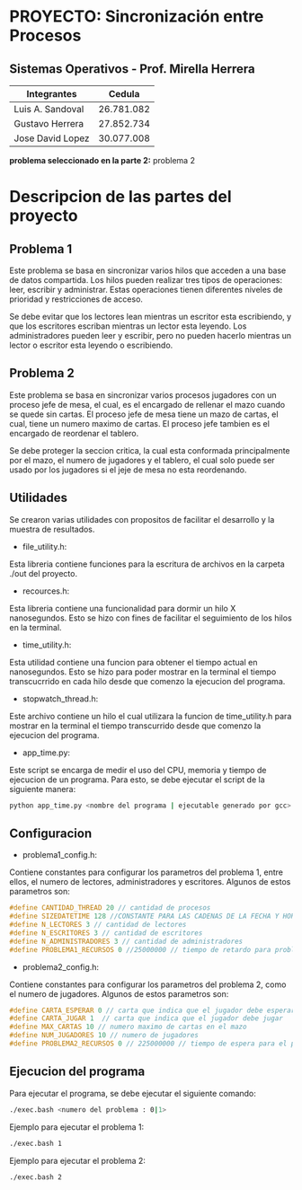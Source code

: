 

# PROYECTO: Sincronización entre Procesos
## Sistemas Operativos - Prof. Mirella Herrera


| Integrantes | Cedula |
| ------ | ------ |
| Luis A. Sandoval | 26.781.082 |
| Gustavo Herrera | 27.852.734 |
| Jose David Lopez | 30.077.008 |


**problema seleccionado en la parte 2:** problema 2

# Descripcion de las partes del proyecto


## Problema 1

Este problema se basa en sincronizar varios hilos que acceden a una base de datos compartida. Los hilos pueden realizar tres tipos de operaciones: leer, escribir y administrar. Estas operaciones tienen diferentes niveles de prioridad y restricciones de acceso.

Se debe evitar que los lectores lean mientras un escritor esta escribiendo, y que los escritores escriban mientras un lector esta leyendo. Los administradores pueden leer y escribir, pero no pueden hacerlo mientras un lector o escritor esta leyendo o escribiendo.

## Problema 2

Este problema se basa en sincronizar varios procesos jugadores con un proceso jefe de mesa, el cual, es el encargado de rellenar el mazo cuando se quede sin cartas. El proceso jefe de mesa tiene un mazo de cartas, el cual, tiene un numero maximo de cartas. El proceso jefe tambien es el encargado de reordenar el tablero.

Se debe proteger la seccion critica, la cual esta conformada principalmente por el mazo, el numero de jugadores y el tablero, el cual solo puede ser usado por los jugadores si el jeje de mesa no esta reordenando.

## Utilidades

Se crearon varias utilidades con propositos de facilitar el desarrollo y la muestra de resultados.

- file_utility.h:

Esta libreria contiene funciones para la escritura de archivos en la carpeta ./out del proyecto.

- recources.h:

Esta libreria contiene una funcionalidad para dormir un hilo X nanosegundos. Esto se hizo con fines de facilitar el seguimiento de los hilos en la terminal.

- time_utility.h:

Esta utilidad contiene una funcion para obtener el tiempo actual en nanosegundos. Esto se hizo para poder mostrar en la terminal el tiempo transcucrrido en cada hilo desde que comenzo la ejecucion del programa.

- stopwatch_thread.h:

Este archivo contiene un hilo el cual utilizara la funcion de time_utility.h para mostrar en la terminal el tiempo transcurrido desde que comenzo la ejecucion del programa.


- app_time.py:

Este script se encarga de medir el uso del CPU, memoria y tiempo de ejecucion de un programa. Para esto, se debe ejecutar el script de la siguiente manera:

```sh 
python app_time.py <nombre del programa | ejecutable generado por gcc> <parametros del programa>
```

## Configuracion

* problema1_config.h:

Contiene constantes para configurar los parametros del problema 1, entre ellos, el numero de lectores, administradores y escritores. Algunos de estos parametros son:

```c
#define CANTIDAD_THREAD 20 // cantidad de procesos
#define SIZEDATETIME 128 //CONSTANTE PARA LAS CADENAS DE LA FECHA Y HORA DEL PROCESO
#define N_LECTORES 3 // cantidad de lectores
#define N_ESCRITORES 3 // cantidad de escritores
#define N_ADMINISTRADORES 3 // cantidad de administradores
#define PROBLEMA1_RECURSOS 0 //25000000 // tiempo de retardo para problema 1
```

* problema2_config.h:

Contiene constantes para configurar los parametros del problema 2, como el numero de jugadores. Algunos de estos parametros son:

```c
#define CARTA_ESPERAR 0 // carta que indica que el jugador debe esperar
#define CARTA_JUGAR 1  // carta que indica que el jugador debe jugar
#define MAX_CARTAS 10 // numero maximo de cartas en el mazo
#define NUM_JUGADORES 10 // numero de jugadores
#define PROBLEMA2_RECURSOS 0 // 225000000 // tiempo de espera para el problema 1
```

## Ejecucion del programa

Para ejecutar el programa, se debe ejecutar el siguiente comando:

```sh
./exec.bash <numero del problema : 0|1> 
```

Ejemplo para ejecutar el problema 1:

```sh
./exec.bash 1
```

Ejemplo para ejecutar el problema 2:

```sh
./exec.bash 2
```
